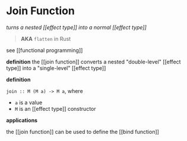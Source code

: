 # Join Function

_turns a nested [[effect type]] into a normal [[effect type]]_

> **AKA** `flatten` in Rust

see [[functional programming]]

**definition** the [[join function]] converts a nested "double-level" [[effect type]] into a "single-level" [[effect type]]

**definition**

`join :: M (M a) -> M a`, where

- `a` is a value
- `M` is an [[effect type]] constructor

**applications**

the [[join function]] can be used to define the [[bind function]]
